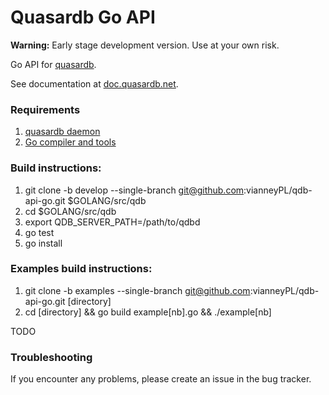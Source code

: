 Quasardb Go API
=================

**Warning:** Early stage development version. Use at your own risk.

Go API for [quasardb](https://www.quasardb.net/).

See documentation at [doc.quasardb.net](https://doc.quasardb.net/2.0.0/api/java.html).

### Requirements

1. [quasardb daemon](https://download.quasardb.net/quasardb/)
1. [Go compiler and tools](https://golang.org/)

### Build instructions:
1. git clone -b develop --single-branch git@github.com:vianneyPL/qdb-api-go.git $GOLANG/src/qdb
2. cd $GOLANG/src/qdb
3. export QDB_SERVER_PATH=/path/to/qdbd
4. go test
5. go install

### Examples build instructions:
1. git clone -b examples --single-branch git@github.com:vianneyPL/qdb-api-go.git [directory]
2. cd [directory] && go build example[nb].go && ./example[nb]

TODO

### Troubleshooting

If you encounter any problems, please create an issue in the bug tracker.
